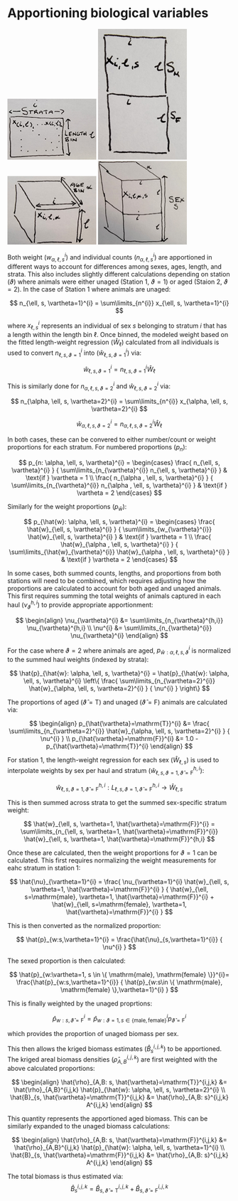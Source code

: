# Apportioning biological variables

<img src="../images/length_stratification.jpg" width="200"/>

<img src="../images/length_sex_stratification.jpg" width="200"/>

<img src="../images/length_age_stratification.jpg" width="200"/>

<img src="../images/length_age_sex_stratification.jpg" width="200"/>


Both weight ($w_{\alpha, \ell, s}^{i}$) and individual counts ($n_{\alpha, \ell, s}^{i}$) are apportioned in different ways to account for differences among sexes, ages, length, and strata. This also includes slightly different calculations depending on station ($\vartheta$) where animals were either unaged (Station 1, $\vartheta = 1$) or aged (Staion 2, $\vartheta = 2$). In the case of Station 1 where animals are unaged:

$$
n_{\ell, s, \vartheta=1}^{i} = \sum\limits_{n^{i}} x_{\ell, s, \vartheta=1}^{i}
$$

where $x_{\ell, s}^{i}$ represents an individual of sex $s$ belonging to stratum $i$ that has a length within the length bin $\ell$. Once binned, the modeled weight based on the fitted length-weight regression ($\hat{W}_{\ell}$) calculated from all individuals is used to convert $n_{\ell, s, \vartheta=1}^{i}$ into ($\hat{w}_{\ell, s, \vartheta=1}^{i}$) via:

$$
\hat{w}_{\ell, s, \vartheta=1}^{i} = n_{\ell, s, \vartheta=1}^{i} \hat{W}_{\ell}
$$

This is similarly done for $n_{\alpha , \ell, s, \vartheta=2}^{i}$ and $\hat{w}_{\ell, s, \vartheta=2}^{i}$ via:

$$
n_{\alpha, \ell, s, \vartheta=2}^{i} = \sum\limits_{n^{i}} x_{\alpha, \ell, s, \vartheta=2}^{i}
$$

$$
\hat{w}_{\alpha, \ell, s, \vartheta=2}^{i} = n_{\alpha, \ell, s, \vartheta=2}^{i} \hat{W}_{\ell}
$$

In both cases, these can be convered to either number/count or weight proportions for each stratum. For numbered proportions ($p_{n}$):

$$
p_{n: \alpha, \ell, s, \vartheta}^{i} = 
\begin{cases}
    \frac{ n_{\ell, s, \vartheta}^{i} }
         { \sum\limits_{n_{\vartheta}^{i}} n_{\ell, s, \vartheta}^{i} } &
         \text{if } \vartheta = 1 \\
    \frac{ n_{\alpha , \ell, s, \vartheta}^{i} }
         { \sum\limits_{n_{\vartheta}^{i}} n_{\alpha , \ell, s, \vartheta}^{i} } &
         \text{if } \vartheta = 2
\end{cases}
$$

Similarly for the weight proportions ($p_{\hat{w}}$):

$$
p_{\hat{w}: \alpha, \ell, s, \vartheta}^{i} = 
\begin{cases}
    \frac{ \hat{w}_{\ell, s, \vartheta}^{i} }
         { \sum\limits_{w_{\vartheta}^{i}} \hat{w}_{\ell, s, \vartheta}^{i} } &
         \text{if } \vartheta = 1 \\
    \frac{ \hat{w}_{\alpha , \ell, s, \vartheta}^{i} }
         { \sum\limits_{\hat{w}_{\vartheta}^{i}} \hat{w}_{\alpha , \ell, s, \vartheta}^{i} } &
         \text{if } \vartheta = 2
\end{cases}
$$

In some cases, both summed counts, lengths, and proportions from both stations will need to be combined, which requires
adjusting how the proportions are calculated to account for both aged and unaged animals. This first requires summing the total
weights of animals captured in each haul ($\nu_{\vartheta}^{h,i}$) to provide appropriate apportionment:

$$
\begin{align}
    \nu_{\vartheta}^{i} &= \sum\limits_{n_{\vartheta}^{h,i}} \nu_{\vartheta}^{h,i} \\
    \nu^{i} &= \sum\limits_{n_{\vartheta}^{i}}  \nu_{\vartheta}^{i}
\end{align}
$$

For the case where $\vartheta = 2$ where animals are aged, $p_{\hat{w}: \alpha, \ell, s, \vartheta}^{i}$ is
normalized to the summed haul weights (indexed by strata):

$$
\hat{p}_{\hat{w}: \alpha, \ell, s, \vartheta}^{i} =
    \hat{p}_{\hat{w}: \alpha, \ell, s, \vartheta}^{i}
    \left\{
        \frac{ \sum\limits_{n_{\vartheta=2}^{i}} \hat{w}_{\alpha, \ell, s, \vartheta=2}^{i} }
             { \nu^{i} }        
    \right\}
$$

The proportions of aged ($\hat{\vartheta}=\mathrm{T}$) and unaged ($\hat{\vartheta}=\mathrm{F}$) animals are calculated via:

$$
\begin{align}
    p_{\hat{\vartheta}=\mathrm{T}}^{i} &=
        \frac{ \sum\limits_{n_{\vartheta=2}^{i}} \hat{w}_{\alpha, \ell, s, \vartheta=2}^{i} }
            { \nu^{i} } \\
    p_{\hat{\vartheta}=\mathrm{F}}^{i} &=
        1.0 - p_{\hat{\vartheta}=\mathrm{T}}^{i}
\end{align}
$$

For station 1, the length-weight regression for each sex ($\hat{W}_{\ell, s}$) is used to interpolate weights by sex per haul and stratum
($\hat{w}_{\ell, s, \vartheta=1, \hat{\vartheta}=\mathrm{F}}^{h,i}$):

$$
\hat{w}_{\ell, s, \vartheta=1, \hat{\vartheta}=\mathrm{F}}^{h,i}: L_{\ell, s, \vartheta=1, \hat{\vartheta}=\mathrm{F}}^{h,i} \rightarrow \hat{W}_{\ell, s}
$$

This is then summed across strata to get the summed sex-specific stratum weight:

$$
\hat{w}_{\ell, s, \vartheta=1, \hat{\vartheta}=\mathrm{F}}^{i} =
    \sum\limits_{n_{\ell, s, \vartheta=1, \hat{\vartheta}=\mathrm{F}}^{i}} \hat{w}_{\ell, s, \vartheta=1, \hat{\vartheta}=\mathrm{F}}^{h,i}
$$

Once these are calculated, then the weight proportions for $\vartheta=1$ can be calculated. This first requires normalizing the weight
measurements for eahc stratum in station 1:

$$
\hat{\nu}_{\vartheta=1}^{i} =
    \frac{ \nu_{\vartheta=1}^{i} \hat{w}_{\ell, s, \vartheta=1, \hat{\vartheta}=\mathrm{F}}^{i} }
         { \hat{w}_{\ell, s=\mathrm{male}, \vartheta=1, \hat{\vartheta}=\mathrm{F}}^{i} +
            \hat{w}_{\ell, s=\mathrm{female}, \vartheta=1, \hat{\vartheta}=\mathrm{F}}^{i} }
$$

This is then converted as the normalized proportion:

$$
\hat{p}_{w:s,\vartheta=1}^{i} =
    \frac{\hat{\nu}_{s,\vartheta=1}^{i}}
         { \nu^{i} }
$$

The sexed proportion is then calculated:

$$
\hat{p}_{w:\vartheta=1, s \in \{ \mathrm{male}, \mathrm{female} \}}^{i}=
    \frac{\hat{p}_{w:s,\vartheta=1}^{i}}
         { \hat{p}_{w:s\in \{ \mathrm{male}, \mathrm{female} \},\vartheta=1}^{i} }
$$

This is finally weighted by the unaged proprtions:  

$$
\hat{p}_{w: s, \hat{\vartheta}=\mathrm{F}}^{i} =
    \hat{p}_{w:\vartheta=1, s \in \{ \mathrm{male}, \mathrm{female} \}}^{i} p_{\hat{\vartheta}=\mathrm{F}}^{i}    
$$

which provides the proportion of unaged biomass per sex. 

This then allows the kriged biomass estimates ($\hat{B}_{s}^{i,j,k}$) to be apportioned. The kriged
areal biomass densities ($\hat{\rho}_{A,B}^{i,j,k}$) are first weighted with the above calculated proportions:

$$
\begin{align}
    \hat{\rho}_{A,B: s, \hat{\vartheta}=\mathrm{T}}^{i,j,k} &= 
        \hat{\rho}_{A,B}^{i,j,k} \hat{p}_{\hat{w}: \alpha, \ell, s, \vartheta=2}^{i} \\
    \hat{B}_{s, \hat{\vartheta}=\mathrm{T}}^{i,j,k} &=
        \hat{\rho}_{A,B: s}^{i,j,k} A^{i,j,k}
\end{align}
$$

This quantity represents the apportioned aged biomass. This can be similarly expanded to the unaged biomass calculations:

$$
\begin{align}
    \hat{\rho}_{A,B: s, \hat{\vartheta}=\mathrm{F}}^{i,j,k} &= 
        \hat{\rho}_{A,B}^{i,j,k} \hat{p}_{\hat{w}: \alpha, \ell, s, \vartheta=1}^{i} \\
    \hat{B}_{s, \hat{\vartheta}=\mathrm{F}}^{i,j,k} &=
        \hat{\rho}_{A,B: s}^{i,j,k} A^{i,j,k}
\end{align}
$$

The total biomass is thus estimated via:
$$
\hat{B}_{s}^{i,j,k} =
    \hat{B}_{s, \hat{\vartheta}=\mathrm{T}}^{i,j,k} + \hat{B}_{s, \hat{\vartheta}=\mathrm{F}}^{i,j,k}
$$



